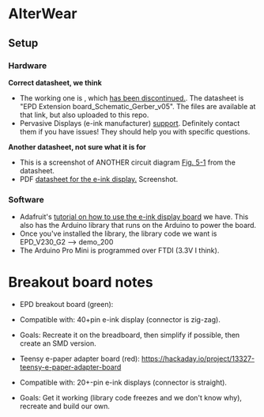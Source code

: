 # AlterWear
## Setup

### Hardware
**Correct datasheet, we think**
- The working one is , which [has been discontinued.](http://www.pervasivedisplays.com/kits/ext_kit). The datasheet is "EPD Extension board_Schematic_Gerber_v05". The files are available at that link, but also uploaded to this repo.
- Pervasive Displays (e-ink manufacturer) [support](http://www.pervasivedisplays.com/contact). Definitely contact them if you have issues! They should help you with specific questions.

**Another datasheet, not sure what it is for**
- This is a screenshot of ANOTHER circuit diagram [Fig. 5-1](https://www.dropbox.com/s/spbxfzleej3tsp5/Screenshot%202018-02-21%2015.26.41.png?dl=0) from the datasheet.
- PDF [datasheet for the e-ink display.](http://www.pervasivedisplays.com/LiteratureRetrieve.aspx?ID=232432) 
Screenshot.

### Software
- Adafruit's [tutorial on how to use the e-ink display board](https://learn.adafruit.com/repaper-eink-development-board/overview) we have. This also has the Arduino library that runs on the Arduino to power the board.
- Once you've installed the library, the library code we want is EPD_V230_G2 --> demo_200
- The Arduino Pro Mini is programmed over FTDI (3.3V I think).

 

# Breakout board notes

- EPD breakout board (green):
- Compatible with: 40+pin e-ink display (connector is zig-zag).
- Goals: Recreate it on the breadboard, then simplify if possible, then create an SMD version.

- Teensy e-paper adapter board (red): https://hackaday.io/project/13327-teensy-e-paper-adapter-board
- Compatible with: 20+-pin e-ink displays (connector is straight).
- Goals: Get it working (library code freezes and we don't know why), recreate and build our own.
